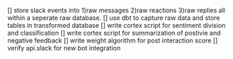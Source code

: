 [] store slack events into 1)raw messages 2)raw reactions 3)raw replies all within a seperate raw database. 
[] use dbt to capture raw data and store tables in transformed database 
[] write cortex script for sentiment division and classification
[] write cortex script for summarization of postivie and negative feedback
[] write weight algorithm for post interaction score
[] verify api.slack for new bot integration